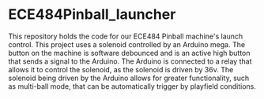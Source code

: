# ECE484Pinball_launcher

This repository holds the code for our ECE484 Pinball machine's launch control.
This project uses a solenoid controlled by an Arduino mega. The button on the machine is software debounced and is an active high button that sends a signal to the Arduino.
The Arduino is connected to a relay that allows it to control the solenoid, as the solenoid is driven by 36v. The solenoid being driven by the Arduino allows for greater functionality,
such as multi-ball mode, that can be automatically trigger by playfield conditions.
